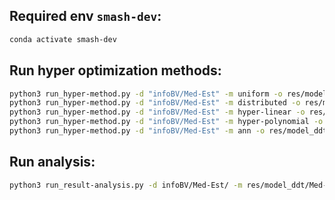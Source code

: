 ## Required env `smash-dev`:

```bash
conda activate smash-dev
```

## Run hyper optimization methods:

```bash
python3 run_hyper-method.py -d "infoBV/Med-Est" -m uniform -o res/model_ddt/Med-Est
python3 run_hyper-method.py -d "infoBV/Med-Est" -m distributed -o res/model_ddt/Med-Est
python3 run_hyper-method.py -d "infoBV/Med-Est" -m hyper-linear -o res/model_ddt/Med-Est
python3 run_hyper-method.py -d "infoBV/Med-Est" -m hyper-polynomial -o res/model_ddt/Med-Est
python3 run_hyper-method.py -d "infoBV/Med-Est" -m ann -o res/model_ddt/Med-Est
```

## Run analysis:

```bash
python3 run_result-analysis.py -d infoBV/Med-Est/ -m res/model_ddt/Med-Est/ -o res/res_analysis/Med-Est/
```


